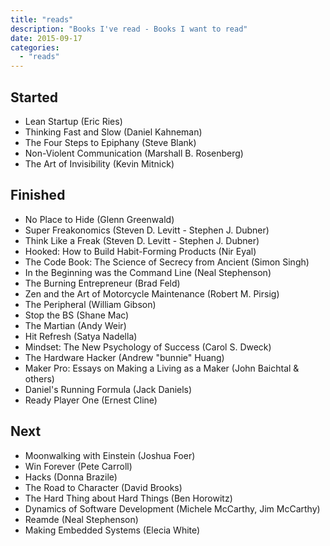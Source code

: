 ```yaml
---
title: "reads"
description: "Books I've read - Books I want to read"
date: 2015-09-17
categories:
  - "reads"
---
```


Started
-------
* Lean Startup (Eric Ries)
* Thinking Fast and Slow (Daniel Kahneman)
* The Four Steps to Epiphany (Steve Blank)
* Non-Violent Communication (Marshall B. Rosenberg)
* The Art of Invisibility (Kevin Mitnick)

Finished
--------
* No Place to Hide (Glenn Greenwald)
* Super Freakonomics (Steven D. Levitt - Stephen J. Dubner)
* Think Like a Freak (Steven D. Levitt - Stephen J. Dubner)
* Hooked: How to Build Habit-Forming Products (Nir Eyal)
* The Code Book: The Science of Secrecy from Ancient (Simon Singh)
* In the Beginning was the Command Line (Neal Stephenson)
* The Burning Entrepreneur (Brad Feld)
* Zen and the Art of Motorcycle Maintenance (Robert M. Pirsig)
* The Peripheral (William Gibson)
* Stop the BS (Shane Mac)
* The Martian (Andy Weir)
* Hit Refresh (Satya Nadella)
* Mindset: The New Psychology of Success (Carol S. Dweck)
* The Hardware Hacker (Andrew "bunnie" Huang)
* Maker Pro: Essays on Making a Living as a Maker (John Baichtal & others)
* Daniel's Running Formula (Jack Daniels)
* Ready Player One (Ernest Cline)

Next
----
* Moonwalking with Einstein (Joshua Foer)
* Win Forever (Pete Carroll)
* Hacks (Donna Brazile)
* The Road to Character (David Brooks)
* The Hard Thing about Hard Things (Ben Horowitz)
* Dynamics of Software Development (Michele McCarthy, Jim McCarthy)
* Reamde (Neal Stephenson)
* Making Embedded Systems (Elecia White)
